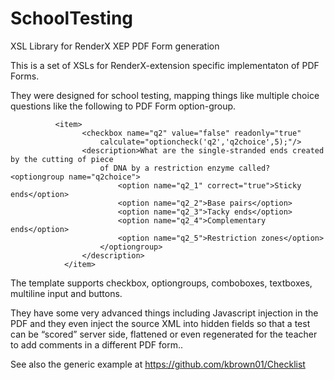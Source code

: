 # SchoolTesting
XSL Library for RenderX XEP PDF Form generation

This is a set of XSLs for RenderX-extension specific implementaton of PDF Forms. 

They were designed for school testing, mapping things like multiple choice questions like the following to PDF Form option-group.

              <item>
                    <checkbox name="q2" value="false" readonly="true"
                        calculate="optioncheck('q2','q2choice',5);"/>
                    <description>What are the single-stranded ends created by the cutting of piece
                        of DNA by a restriction enzyme called? <optiongroup name="q2choice">
                            <option name="q2_1" correct="true">Sticky ends</option>
                            <option name="q2_2">Base pairs</option>
                            <option name="q2_3">Tacky ends</option>
                            <option name="q2_4">Complementary ends</option>
                            <option name="q2_5">Restriction zones</option>
                        </optiongroup>
                    </description>
                </item>

The template supports checkbox, optiongroups, comboboxes, textboxes, multiline input and buttons.

They have some very advanced things including Javascript injection in the PDF and they even inject the source XML into hidden fields so that a test can be “scored” server side, flattened or even regenerated for the teacher to add comments in a different PDF form..

See also the generic example at https://github.com/kbrown01/Checklist
